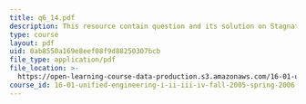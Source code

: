 ```yaml
---
title: q6_14.pdf
description: This resource contain question and its solution on Stagnation Quantities.
type: course
layout: pdf
uid: 0ab8550a169e8eef08f9d88250307bcb
file_type: application/pdf
file_location: >-
  https://open-learning-course-data-production.s3.amazonaws.com/16-01-unified-engineering-i-ii-iii-iv-fall-2005-spring-2006/0ab8550a169e8eef08f9d88250307bcb_q6_14.pdf
course_id: 16-01-unified-engineering-i-ii-iii-iv-fall-2005-spring-2006
---
```

